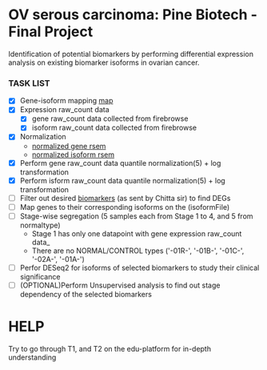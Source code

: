 # OV serous carcinoma: Pine Biotech - Final Project
Identification of potential biomarkers by performing differential expression analysis on existing biomarker isoforms in ovarian cancer.

### TASK LIST
- [x] Gene-isoform mapping [map](https://github.com/namhsuya/pb-ov-biomarker-identification/blob/master/gene_isoform_mapping/gene_isoform_mapped.txt)
- [x] Expression raw_count data
  - [x] gene raw_count data collected from firebrowse
  - [x] isoform raw_count data collected from firebrowse
- [x] Normalization
  - [normalized gene rsem](https://github.com/namhsuya/pb-ov-biomarker-identification/blob/master/normalized/ov_stagewise_all_geneRSEM_QN5_LT_REQUIRED_stagewise_allgeneRSEM_extracted_Threshold_5_normalized.txt)
  - [normalized isoform rsem](https://github.com/namhsuya/pb-ov-biomarker-identification/blob/master/normalized/ov_stagewise_all_isoformRSEM_QN5_LT_REQUIRED_stagewise_allisoformRSEM_extracted_Threshold_5_normalized.txt)
 - [x] Perform gene raw_count data quantile normalization(5) + log transformation
 - [x] Perform isform raw_count data quantile normalization(5) + log transformation
- [ ] Filter out desired [biomarkers](https://github.com/namhsuya/pb-ov-biomarker-identification/blob/master/existing_OV_biomarker.txt) (as sent by Chitta sir) to find DEGs
- [ ] Map genes to their corresponding isoforms on the (isoformFile)
- [ ] Stage-wise segregation (5 samples each from Stage 1 to 4, and 5 from normaltype)
  - Stage 1 has only one datapoint with gene expression raw_count data_
  - There are no NORMAL/CONTROL types ('-01R-', '-01B-', '-01C-', '-02A-', '-01A-')
- [ ] Perfor DESeq2 for isoforms of selected biomarkers to study their clinical significance  
- [ ] \(OPTIONAL)Perform Unsupervised analysis to find out stage dependency of the selected biomarkers
	
# HELP
Try to go through T1, and T2 on the edu-platform for in-depth understanding
